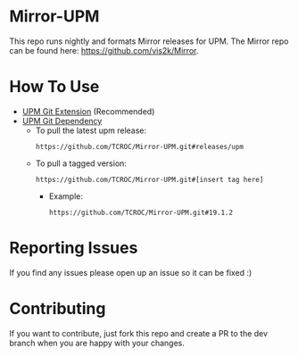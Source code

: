 # Mirror-UPM

This repo runs nightly and formats Mirror releases for UPM.  The Mirror repo can be found here: https://github.com/vis2k/Mirror.

# How To Use

- [UPM Git Extension](https://github.com/mob-sakai/UpmGitExtension) (Recommended)
- [UPM Git Dependency](https://docs.unity3d.com/Manual/upm-git.html)
  - To pull the latest upm release:
    ```
    https://github.com/TCROC/Mirror-UPM.git#releases/upm
    ```
  - To pull a tagged version:
    ```
    https://github.com/TCROC/Mirror-UPM.git#[insert tag here]
    ```
    - Example:
      ```
      https://github.com/TCROC/Mirror-UPM.git#19.1.2
      ```
# Reporting Issues

If you find any issues please open up an issue so it can be fixed :)

# Contributing

If you want to contribute, just fork this repo and create a PR to the dev branch when you are happy with your changes.
